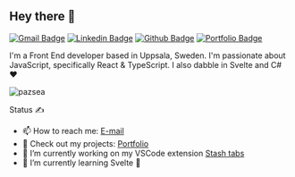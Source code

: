 ## Hey there 👋
[![Gmail Badge](https://img.shields.io/badge/-pazsea.github@gmail.com-c14438?style=flat&logo=Gmail&logoColor=white&link=mailto:pazsea.github@gmail.com)](mailto:pazsea.github@gmail.com) 
[![Linkedin Badge](https://img.shields.io/badge/-patricksjoberg-0072b1?style=flat&logo=Linkedin&logoColor=white&link=https://www.linkedin.com/in/patrick-sjoberg/)](https://www.linkedin.com/in/patrick-sjoberg/) [![Github Badge](https://img.shields.io/badge/-pazsea-grey?style=flat&logo=github&logoColor=white&link=https://github.com/pazsea/)](https://www.github.com/pazsea/) [![Portfolio Badge](https://img.shields.io/badge/portfolio-web-blue?style=flat&link=http://patrick-sjoberg-portfolio.surge.sh//)](http://patrick-sjoberg-portfolio.surge.sh//) <p align='left'>
I'm a Front End developer based in Uppsala, Sweden. I'm passionate about JavaScript, specifically React & TypeScript. I also dabble in Svelte and C# ❤️</p>
<p align=left> <img src=https://komarev.com/ghpvc/?username=pazsea alt=pazsea /> </p>

Status ✍️
- 📫 How to reach me: [E-mail](mailto:pazsea.github@google.com)
- 💼 Check out my projects: [Portfolio](http://patrick-sjoberg-portfolio.surge.sh/)
- 🔭 I’m currently working on my VSCode extension [Stash tabs](https://marketplace.visualstudio.com/items?itemName=paz1987.stash-tabs)
- 🌱 I’m currently learning Svelte 💖

<!--[![Github stats](https://github-readme-stats.vercel.app/api?username=pazsea&show_icons=true&include_all_commits=true)](https://github.com/pazsea/github-readme-stats)
[![Top Langs](https://github-readme-stats.vercel.app/api/top-langs/?username=pazsea&layout=compact)](https://github.com/pazsea/github-readme-stats) -->
